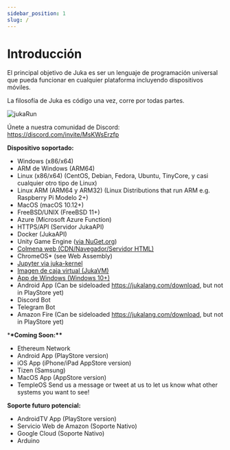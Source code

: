 ```yaml
---
sidebar_position: 1
slug: /
---
```


# Introducción

El principal objetivo de Juka es ser un lenguaje de programación universal que pueda funcionar en cualquier plataforma incluyendo dispositivos móviles.

La filosofía de Juka es código una vez, corre por todas partes.

![jukaRun](/img/latestjuka.png)

Únete a nuestra comunidad de Discord: https://discord.com/invite/MsKWsErzfp

**Dispositivo soportado:**

- Windows (x86/x64)
- ARM de Windows (ARM64)
- Linux (x86/x64) (CentOS, Debian, Fedora, Ubuntu, TinyCore, y casi cualquier otro tipo de Linux)
- Linux ARM (ARM64 y ARM32) (Linux Distributions that run ARM e.g. Raspberry Pi Modelo 2+)
- MacOS (macOS 10.12+)
- FreeBSD/UNIX (FreeBSD 11+)
- Azure (Microsoft Azure Function)
- HTTPS/API (Servidor JukaAPI)
- Docker (JukaAPI)
- Unity Game Engine ([via NuGet.org](https://www.nuget.org/packages/JukaCompiler))
- [Colmena web (CDN/Navegador/Servidor HTML)](https://github.com/jukaLang/juka-webassembly)
- ChromeOS\* (see Web Assembly)
- [Jupyter via juka-kernel](https://github.com/jukaLang/juka-kernel)
- [Imagen de caja virtual (JukaVM)](https://github.com/jukaLang/jukaVM)
- [App de Windows (Windows 10+)](https://github.com/jukaLang/JukaApp)
- Android App (Can be sideloaded <https://jukalang.com/download>, but not in PlayStore yet)
- Discord Bot
- Telegram Bot
- Amazon Fire (Can be sideloaded <https://jukalang.com/download>, but not in PlayStore yet)

\***\*Coming Soon:\*\***

- Ethereum Network
- Android App (PlayStore version)
- iOS App (iPhone/iPad AppStore version)
- Tizen (Samsung)
- MacOS App (AppStore version)
- TempleOS Send us a message or tweet at us to let us know what other systems you want to see!

**Soporte futuro potencial:**

- AndroidTV App (PlayStore version)
- Servicio Web de Amazon (Soporte Nativo)
- Google Cloud (Soporte Nativo)
- Arduino
